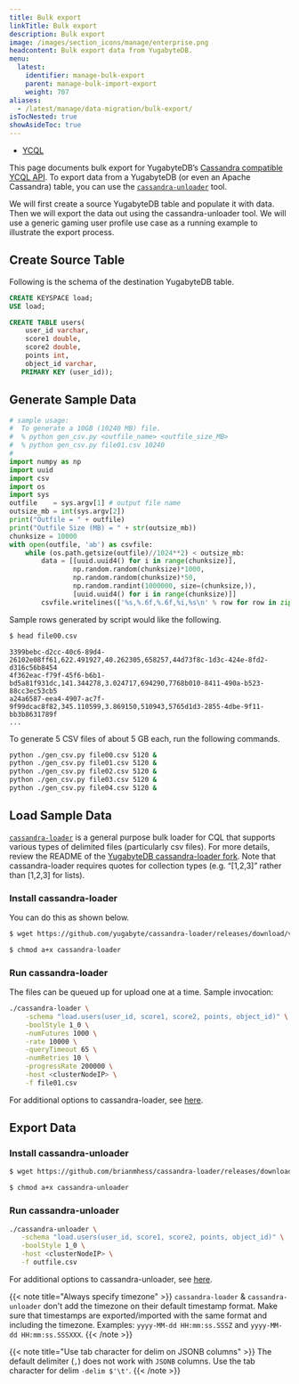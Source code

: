 ```yaml
---
title: Bulk export
linkTitle: Bulk export
description: Bulk export
image: /images/section_icons/manage/enterprise.png
headcontent: Bulk export data from YugabyteDB.
menu:
  latest:
    identifier: manage-bulk-export
    parent: manage-bulk-import-export
    weight: 707
aliases:
  - /latest/manage/data-migration/bulk-export/
isTocNested: true
showAsideToc: true
---
```


<ul class="nav nav-tabs-alt nav-tabs-yb">
  <li >
    <a href="" class="nav-link active">
      <i class="icon-cassandra" aria-hidden="true"></i>
      YCQL
    </a>
  </li>
</ul>

This page documents bulk export for YugabyteDB’s [Cassandra compatible YCQL API](../../../api/ycql). To export data from a YugabyteDB (or even an Apache Cassandra) table, you can use the [`cassandra-unloader`](https://github.com/yugabyte/cassandra-loader#cassandra-unloader) tool.

We will first create a source YugabyteDB table and populate it with data. Then we will export the data out using the cassandra-unloader tool. We will use a generic gaming user profile use case as a running example to illustrate the export process.

## Create Source Table

Following is the schema of the destination YugabyteDB table.

```sql
CREATE KEYSPACE load;
USE load;

CREATE TABLE users(
	user_id varchar, 
	score1 double, 
	score2 double,
	points int, 
	object_id varchar,
   PRIMARY KEY (user_id));
```

## Generate Sample Data

```py
# sample usage:
#  To generate a 10GB (10240 MB) file.
#  % python gen_csv.py <outfile_name> <outfile_size_MB>
#  % python gen_csv.py file01.csv 10240
#
import numpy as np
import uuid
import csv
import os
import sys
outfile    = sys.argv[1] # output file name
outsize_mb = int(sys.argv[2])
print("Outfile = " + outfile)
print("Outfile Size (MB) = " + str(outsize_mb))
chunksize = 10000
with open(outfile, 'ab') as csvfile:
    while (os.path.getsize(outfile)//1024**2) < outsize_mb:
        data = [[uuid.uuid4() for i in range(chunksize)],
                np.random.random(chunksize)*1000,
                np.random.random(chunksize)*50,
                np.random.randint(1000000, size=(chunksize,)),
                [uuid.uuid4() for i in range(chunksize)]]
        csvfile.writelines(['%s,%.6f,%.6f,%i,%s\n' % row for row in zip(*data)])
```

Sample rows generated by script would like the following.

```sh
$ head file00.csv
```
```
3399bebc-d2cc-40c6-89d4-26102e08ff61,622.491927,40.262305,658257,44d73f8c-1d3c-424e-8fd2-d316c56b8454
4f362eac-f79f-45f6-b6b1-bd5a81f931dc,141.344278,3.024717,694290,7768b010-8411-490a-b523-88cc3ec53cb5
a24a6587-eea4-4907-ac7f-9f99dcac8f82,345.110599,3.869150,510943,5765d1d3-2855-4dbe-9f11-bb3b8631789f
...
```

To generate 5 CSV files of about 5 GB each, run the following commands.

```sh
python ./gen_csv.py file00.csv 5120 &
python ./gen_csv.py file01.csv 5120 &
python ./gen_csv.py file02.csv 5120 &
python ./gen_csv.py file03.csv 5120 &
python ./gen_csv.py file04.csv 5120 &
```

## Load Sample Data

[`cassandra-loader`](https://github.com/brianmhess/cassandra-loader) is a general purpose bulk loader for CQL that supports various types of delimited files (particularly csv files). For more details, review the README of the [YugabyteDB cassandra-loader fork](https://github.com/yugabyte/cassandra-loader/). Note that cassandra-loader requires quotes for collection types (e.g. “[1,2,3]” rather than [1,2,3] for lists).

### Install cassandra-loader

You can do this as shown below.

```sh
$ wget https://github.com/yugabyte/cassandra-loader/releases/download/v0.0.27-yb-2/cassandra-loader
```

```sh
$ chmod a+x cassandra-loader
```


### Run cassandra-loader

The files can be queued up for upload one at a time. Sample invocation:

```sh
./cassandra-loader \
    -schema "load.users(user_id, score1, score2, points, object_id)" \
    -boolStyle 1_0 \
    -numFutures 1000 \
    -rate 10000 \
    -queryTimeout 65 \
    -numRetries 10 \
    -progressRate 200000 \
    -host <clusterNodeIP> \
    -f file01.csv
```

For additional options to cassandra-loader, see [here](https://github.com/yugabyte/cassandra-loader#options).

## Export Data

### Install cassandra-unloader

```sh
$ wget https://github.com/brianmhess/cassandra-loader/releases/download/v0.0.27/cassandra-unloader
```

```sh
$ chmod a+x cassandra-unloader
```

### Run cassandra-unloader

```sh
./cassandra-unloader \
   -schema "load.users(user_id, score1, score2, points, object_id)" \
   -boolStyle 1_0 \
   -host <clusterNodeIP> \
   -f outfile.csv
```

For additional options to cassandra-unloader, see [here](https://github.com/yugabyte/cassandra-loader#cassandra-unloader).

{{< note title="Always specify timezone" >}}
`cassandra-loader` & `cassandra-unloader` don't add the timezone on their default timestamp format.
Make sure that timestamps are exported/imported with the same format and including the timezone.
Examples:  `yyyy-MM-dd HH:mm:ss.SSSZ` and `yyyy-MM-dd HH:mm:ss.SSSXXX`.
{{< /note >}}


{{< note title="Use tab character for delim on JSONB columns" >}}
The default delimiter (`,`) does not work with `JSONB` columns. Use the tab character for delim `-delim $'\t'`.
{{< /note >}}
